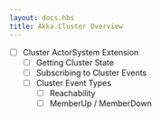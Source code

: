 ```yaml
---
layout: docs.hbs
title: Akka.Cluster Overview
---
```



* [ ] Cluster ActorSystem Extension
    * [ ] Getting Cluster State
    * [ ] Subscribing to Cluster Events
    * [ ] Cluster Event Types
        * [ ] Reachability
        * [ ] MemberUp / MemberDown
